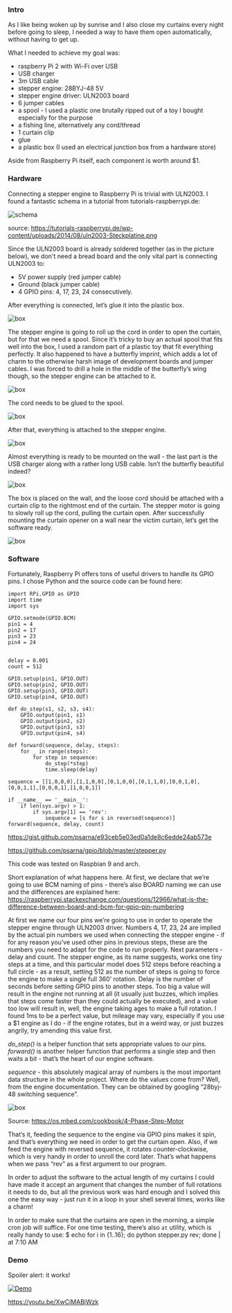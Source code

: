 ### Intro

As I like being woken up by sunrise and I also close my curtains every night before going to sleep, I needed a way to have them open automatically, without having to get up.

What I needed to achieve my goal was:

* raspberry Pi 2 with Wi-Fi over USB
* USB charger
* 3m USB cable
* stepper engine: 28BYJ-48 5V
* stepper engine driver: ULN2003 board
* 6 jumper cables
* a spool - I used a plastic one brutally ripped out of a toy I bought especially for the purpose
* a fishing line, alternatively any cord/thread
* 1 curtain clip
* glue
* a plastic box (I used an electrical junction box from a hardware store)

Aside from Raspberry Pi itself, each component is worth around $1.

### Hardware

Connecting a stepper engine to Raspberry Pi is trivial with ULN2003. I found a fantastic schema in a tutorial from tutorials-raspberrypi.de:

![schema](images/schema.png)

source: https://tutorials-raspberrypi.de/wp-content/uploads/2014/08/uln2003-Steckplatine.png

Since the ULN2003 board is already soldered together (as in the picture below), we don't need a bread board and the only vital part is connecting ULN2003 to:

* 5V power supply (red jumper cable)
* Ground (black jumper cable)
* 4 GPIO pins: 4, 17, 23, 24 consecutively.

After everything is connected, let’s glue it into the plastic box.

![box](images/almost_all.jpg)

The stepper engine is going to roll up the cord in order to open the curtain, but for that we need a spool. Since it’s tricky to buy an actual spool that fits well into the box, I used a random part of a plastic toy that fit everything perfectly. It also happened to have a butterfly imprint, which adds a lot of charm to the otherwise harsh image of development boards and jumper cables. I was forced to drill a hole in the middle of the butterfly’s wing though, so the stepper engine can be attached to it.

![box](images/spool1.jpg)

The cord needs to be glued to the spool.

![box](images/spool2.jpg)

After that, everything is attached to the stepper engine.

![box](images/spool_on_engine.jpg)

Almost everything is ready to be mounted on the wall - the last part is the USB charger along with a rather long USB cable. Isn’t the butterfly beautiful indeed?

![box](images/all.jpg)

The box is placed on the wall, and the loose cord should be attached with a curtain clip to the rightmost end of the curtain. The stepper motor is going to slowly roll up the cord, pulling the curtain open. After successfully mounting the curtain opener on a wall near the victim curtain, let’s get the software ready.

![box](images/location.jpg)

### Software

Fortunately, Raspberry Pi offers tons of useful drivers to handle its GPIO pins. I chose Python and the source code can be found here:
~~~
import RPi.GPIO as GPIO
import time
import sys
 
GPIO.setmode(GPIO.BCM)
pin1 = 4
pin2 = 17
pin3 = 23
pin4 = 24
 

delay = 0.001
count = 512

GPIO.setup(pin1, GPIO.OUT)
GPIO.setup(pin2, GPIO.OUT)
GPIO.setup(pin3, GPIO.OUT)
GPIO.setup(pin4, GPIO.OUT)
 
def do_step(s1, s2, s3, s4):
    GPIO.output(pin1, s1)
    GPIO.output(pin2, s2)
    GPIO.output(pin3, s3)
    GPIO.output(pin4, s4)
 
def forward(sequence, delay, steps):
    for _ in range(steps):
        for step in sequence:
            do_step(*step)
            time.sleep(delay)

sequence = [[1,0,0,0],[1,1,0,0],[0,1,0,0],[0,1,1,0],[0,0,1,0],[0,0,1,1],[0,0,0,1],[1,0,0,1]]
 
if __name__ == '__main__':
    if len(sys.argv) > 1:
        if sys.argv[1] == 'rev':
            sequence = [s for s in reversed(sequence)]
forward(sequence, delay, count)
~~~
https://gist.github.com/psarna/e93ceb5e03ed0a1de8c6edde24ab573e

https://github.com/psarna/gpio/blob/master/stepper.py


This code was tested on Raspbian 9 and arch.

Short explanation of what happens here. At first, we declare that we’re going to use BCM naming of pins - there’s also BOARD naming we can use and the differences are explained here: https://raspberrypi.stackexchange.com/questions/12966/what-is-the-difference-between-board-and-bcm-for-gpio-pin-numbering

At first we name our four pins we’re going to use in order to operate the stepper engine through ULN2003 driver. Numbers 4, 17, 23, 24 are implied by the actual pin numbers we used when connecting the stepper engine - if for any reason you’ve used other pins in previous steps, these are the numbers you need to adapt for the code to run properly.
Next parameters - delay and count. The stepper engine, as its name suggests, works one tiny steps at a time, and this particular model does 512 steps before reaching a full circle - as a result, setting 512 as the number of steps is going to force the engine to make a single full 360’ rotation. Delay is the number of seconds before setting GPIO pins to another steps. Too big a value will result in the engine not running at all (it usually just buzzes, which implies that steps come faster than they could actually be executed), and a value too low will result in, well, the engine taking ages to make a full rotation. I found 1ms to be a perfect value, but mileage may vary, especially if you use a $1 engine as I do - if the engine rotates, but in a weird way, or just buzzes angrily, try amending this value first.

*do_step()* is a helper function that sets appropriate values to our pins. *forward()* is another helper function that performs a single step and then waits a bit - that’s the heart of our engine software.

*sequence* - this absolutely magical array of numbers is the most important data structure in the whole project. Where do the values come from? Well, from the engine documentation. They can be obtained by googling “28byj-48 switching sequence”.

![box](images/seq.jpg)

Source: https://os.mbed.com/cookbook/4-Phase-Step-Motor

That’s it, feeding the sequence to the engine via GPIO pins makes it spin, and that’s everything we need in order to get the curtain open. Also, if we feed the engine with reversed sequence, it rotates counter-clockwise, which is very handy in order to unroll the cord later. That’s what happens when we pass “rev” as a first argument to our program.

In order to adjust the software to the actual length of my curtains I could have made it accept an argument that changes the number of full rotations it needs to do, but all the previous work was hard enough and I solved this one the easy way - just run it in a loop in your shell several times, works like a charm!

In order to make sure that the curtains are open in the morning, a simple cron job will suffice. For one time testing, there’s also `at` utility, which is really handy to use:
$ echo for i in {1..16}; do python stepper.py rev; done | at 7:10 AM

### Demo

Spoiler alert: it works!

[![Demo](https://img.youtube.com/vi/XwCiMABjWzk/0.jpg)](https://www.youtube.com/watch?v=XwCiMABjWzk)

https://youtu.be/XwCiMABjWzk


